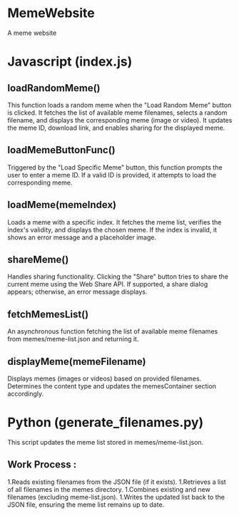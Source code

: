# MemeWebsite
A meme website

# Javascript (index.js)
## loadRandomMeme()
This function loads a random meme when the "Load Random Meme" button is clicked. It fetches the list of available meme filenames, selects a random filename, and displays the corresponding meme (image or video). It updates the meme ID, download link, and enables sharing for the displayed meme.

## loadMemeButtonFunc()
Triggered by the "Load Specific Meme" button, this function prompts the user to enter a meme ID. If a valid ID is provided, it attempts to load the corresponding meme.

## loadMeme(memeIndex)
Loads a meme with a specific index. It fetches the meme list, verifies the index's validity, and displays the chosen meme. If the index is invalid, it shows an error message and a placeholder image.

## shareMeme()
Handles sharing functionality. Clicking the "Share" button tries to share the current meme using the Web Share API. If supported, a share dialog appears; otherwise, an error message displays.

## fetchMemesList()
An asynchronous function fetching the list of available meme filenames from memes/meme-list.json and returning it.

## displayMeme(memeFilename)
Displays memes (images or videos) based on provided filenames. Determines the content type and updates the memesContainer section accordingly.

# Python (generate_filenames.py)
This script updates the meme list stored in memes/meme-list.json.

## Work Process : 
1.Reads existing filenames from the JSON file (if it exists).
1.Retrieves a list of all filenames in the memes directory.
1.Combines existing and new filenames (excluding meme-list.json).
1.Writes the updated list back to the JSON file, ensuring the meme list remains up to date.
